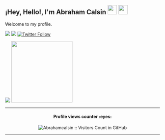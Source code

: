 <h2>¡Hey, Hello!, I'm Abraham Calsin <img src="https://media.giphy.com/media/hvRJCLFzcasrR4ia7z/giphy.gif" width="30"> <img src="https://emojis.slackmojis.com/emojis/images/1531849430/4246/blob-sunglasses.gif?1531849430" width="30"/></h2>
<p>
Welcome to my profile.
</p>

<p>
  <a href='https://www.abrahamcalsin.com' target='_nlank'><img src='https://img.shields.io/badge/portfolio-%23.svg?&style=for-the-badge&logo=&logoColor=white%22'></a>
  <a href='https://www.linkedin.com/in/abrahamcalsin' target='_blank'><img src='https://img.shields.io/badge/LinkedIn-0077B5?style=for-the-badge&logo=linkedin&logoColor=white'/></a>
  <a href='https://twitter.com/abraham_calsin' target='_blank'><img alt="Twitter Follow" src="https://img.shields.io/twitter/follow/abraham_calsin?color=%231c9cea&label=FOLLOW%20ME&logo=twitter&logoColor=%23fff&style=for-the-badge"></a>
</p>

<p/>
  <img src='https://github-profile-summary-cards.vercel.app/api/cards/stats?username=abrahamcalsin&theme=github_dark' />
  <img height= "199" src="https://github-readme-stats.vercel.app/api/top-langs/?username=abrahamcalsin&theme=github_dark&layout=compact" />
</p>

<hr>
<h4 align="center">Profile views counter :eyes:</h4>
<p align="center"><img src="https://profile-counter.glitch.me/{abrahamcalsin}/count.svg" alt="Abrahamcalsin :: Visitors Count in GitHub" /></p>
<hr>
